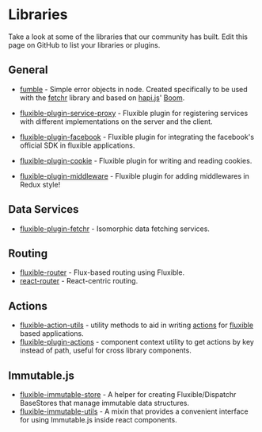 # Libraries

Take a look at some of the libraries that our community has built. Edit this page on GitHub to list your libraries or plugins.

## General

 * [fumble](https://github.com/yahoo/fumble) - Simple error objects in node. Created specifically to be used with the [fetchr](https://github.com/yahoo/fetchr) library and based on [hapi.js](http://hapijs.com/)' [Boom](https://github.com/hapijs/boom).

 * [fluxible-plugin-service-proxy](https://github.com/benbria/node-fluxible-plugin-service-proxy) - Fluxible plugin for registering services with different implementations on the server and the client.

 * [fluxible-plugin-facebook](https://github.com/Hairfie/fluxible-plugin-facebook) - Fluxible plugin for integrating the facebook's official SDK in fluxible applications.

 * [fluxible-plugin-cookie](https://github.com/Hairfie/fluxible-plugin-cookie) - Fluxible plugin for writing and reading cookies.
 
 * [fluxible-plugin-middleware](https://github.com/geekyme/fluxible-plugin-middleware) - Fluxible plugin for adding middlewares in Redux style!
 
## Data Services

 * [fluxible-plugin-fetchr](https://github.com/yahoo/fluxible-plugin-fetchr) - Isomorphic data fetching services.
 
## Routing

 * [fluxible-router](https://github.com/yahoo/fluxible-router) - Flux-based routing using Fluxible.
 * [react-router](https://github.com/rackt/react-router) - React-centric routing.

## Actions

 * [fluxible-action-utils](https://github.com/yahoo/fluxible-action-utils) - utility methods to aid in writing [actions](http://fluxible.io/api/fluxible-context.html#executeaction-action-payload-callback-) for [fluxible](http://fluxible.io) based applications.
 * [fluxible-plugin-actions](https://github.com/gingur/fluxible-plugin-actions) - component context utility to get actions by key instead of path, useful for cross library components.

## Immutable.js

 * [fluxible-immutable-store](https://www.npmjs.com/packages/fluxible-immutable-store) - A helper for creating Fluxible/Dispatchr BaseStores that manage immutable data structures.
 * [fluxible-immutable-utils](https://github.com/yahoo/fluxible-immutable-utils) - A mixin that provides a convenient interface for using Immutable.js inside react components.
